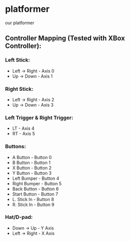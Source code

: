 # platformer
our platformer


## Controller Mapping (Tested with XBox Controller):
### Left Stick:

- Left -> Right   - Axis 0
- Up   -> Down    - Axis 1
### Right Stick:

- Left -> Right   - Axis 2
- Up   -> Down    - Axis 3
### Left Trigger & Right Trigger:

- LT              - Axis 4
- RT              - Axis 5
### Buttons:

- A Button        - Button 0
- B Button        - Button 1
- X Button        - Button 2
- Y Button        - Button 3
- Left Bumper     - Button 4
- Right Bumper    - Button 5
- Back Button     - Button 6
- Start Button    - Button 7
- L. Stick In     - Button 8
- R. Stick In     - Button 9
### Hat/D-pad:

- Down -> Up      - Y Axis
- Left -> Right   - X Axis
